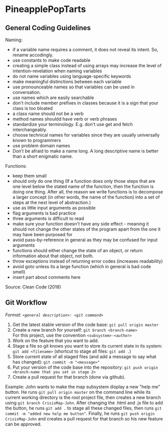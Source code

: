 # PineapplePopTarts

## General Coding Guidelines

Naming:
 - if a variable name requires a comment, it does not reveal its intent. So, rename accodingly.
 - use constants to make code readable
 - creating a simple class instead of using arrays may increase the level of intention-revelation when naming variables
 - do not name variables using language-specific keywords
 - make meaningful distinctions between each variable
 - use pronounceable names so that variables can be used in conversation.
 - use names which are easily searchable
 - don't include member prefixes in classes because it is a sign that your class is too bloated
 - a class name should not be a verb
 - method names shouldd have verb or verb phrases
 - standardize your terminology. E.g. don't use get and fetch interchangeably.
 - choose technical names for variables since they are usually universally known to programmers
 - use problem domain names
 - Don’t be afraid to make a name long. A long descriptive name is better than a short enigmatic name. 

Functions:
 - keep them small
 - should only do one thing (If a function does only those steps that are one level below the stated name of the function, then the function is doing one thing. After all, the reason we write functions is to decompose a larger concept (in other words, the name of the function) into a set of steps at the next level of abstraction.)
 - use as little input arguments as possible
 - flag arguments is bad practice
 - three arguments is difficult to read
 - make sure your function doesn't have any side effect - meaning it should not change the other states of the program apart from the one it may have been purposed for
 - avoid pass-by-reference in general as they may be confused for input arguments
 - functions should either change the state of an object, or return information about that object, not both.
 - throw exceptions instead of returning error codes (increases readability)
 - avoid goto unless its a large function (which in general is bad code smell)
 - insert part about comments here

Source: Clean Code (2018)

## Git Workflow 

*Format: `<general description>: <git command>`*
1. Get the latest stable version of the code base: `git pull origin master` 
2. Create a new branch for yourself: `git branch <branch-name>` <br> For this project, use the convention `<subsystem>-<author>`
3. Work on the feature that you want to add.
4. Stage a file so git knows you want to store its current state in its system: `git add <filename>` (shortcut to stage all files: `git add .`)
5. Store current state of all staged files (and add a message to say what has changed): `git commit -m "<message>"`
6. Put your version of the code base into the repository: `git push origin <branch-name that you set in stage 2>`
7. Create a pull request for that branch (done via github). 

Example:
John wants to make the map subsystem display a new "help me" button. He runs `git pull origin master` on the command line while its current working directory is the root project file, then creates a new branch using `git branch CrisisMap-John`. After changing the .html and .js file to add the button, he runs `git add .` to stage all these changed files, then runs `git commit -m "added new help me button"`. Finally, he runs `git push origin CrisisMap-John` and creates a pull request for that branch so his new feature can be approved.